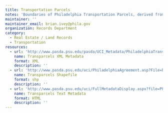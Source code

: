 ```yaml
---
title: Transportation Parcels
notes: 'Boundaries of Philadelphia Transportation Parcels, derived from legal recorded deed documents and developed by the City of Philadelphia Department of Records. Trans parcels are property boundaries that arise from deeds related to transportation rights-of-way.'
maintainer: ''
maintainer_email: brian.ivey@phila.gov
organization: Records Department
category:
  - Real Estate / Land Records
  - Transportation
resources:
  - url: 'http://www.pasda.psu.edu/pasda/UCI_Metadata/PhiladelphiaTransparcels201201.xml'
    name: Transparcels XML Metadata
    format: XML
    description: ''
  - url: 'http://www.pasda.psu.edu/uci/PhiladelphiaAgreement.asp?File=http://www.pasda.psu.edu/philacity/data/PhiladelphiaTransparcels201201.zip'
    name: Transparcels Shapefile
    format: shp
    description: ''
  - url: 'http://www.pasda.psu.edu/uci/FullMetadataDisplay.aspx?file=PhiladelphiaTransparcels201201.xml'
    name: Transparcels Text Metadata
    format: HTML
    description: ''
---
```

